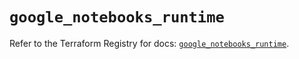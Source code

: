 # `google_notebooks_runtime`

Refer to the Terraform Registry for docs: [`google_notebooks_runtime`](https://registry.terraform.io/providers/hashicorp/google-beta/6.46.0/docs/resources/google_notebooks_runtime).
